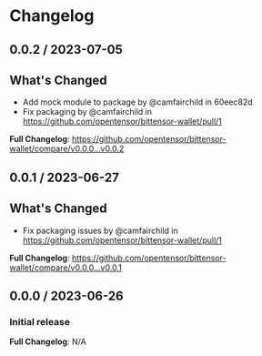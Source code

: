 # Changelog

## 0.0.2 / 2023-07-05

## What's Changed
* Add mock module to package by @camfairchild in 60eec82d
* Fix packaging by @camfairchild in https://github.com/opentensor/bittensor-wallet/pull/1


**Full Changelog**: https://github.com/opentensor/bittensor-wallet/compare/v0.0.0...v0.0.2


## 0.0.1 / 2023-06-27

## What's Changed
* Fix packaging issues by @camfairchild in https://github.com/opentensor/bittensor-wallet/pull/1

**Full Changelog**: https://github.com/opentensor/bittensor-wallet/compare/v0.0.0...v0.0.1


## 0.0.0 / 2023-06-26

### Initial release

**Full Changelog**: N/A

